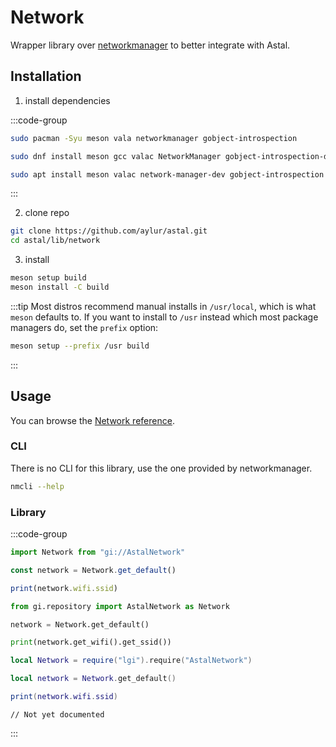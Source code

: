 # Network

Wrapper library over [networkmanager](https://networkmanager.dev/) to better integrate with Astal.

## Installation

1. install dependencies

:::code-group

```sh [<i class="devicon-archlinux-plain"></i> Arch]
sudo pacman -Syu meson vala networkmanager gobject-introspection
```

```sh [<i class="devicon-fedora-plain"></i> Fedora]
sudo dnf install meson gcc valac NetworkManager gobject-introspection-devel
```

```sh [<i class="devicon-ubuntu-plain"></i> Ubuntu]
sudo apt install meson valac network-manager-dev gobject-introspection
```

:::

2. clone repo

```sh
git clone https://github.com/aylur/astal.git
cd astal/lib/network
```

3. install

```sh
meson setup build
meson install -C build
```

:::tip
Most distros recommend manual installs in `/usr/local`,
which is what `meson` defaults to. If you want to install to `/usr`
instead which most package managers do, set the `prefix` option:

```sh
meson setup --prefix /usr build
```

:::

## Usage

You can browse the [Network reference](https://aylur.github.io/libastal/network).

### CLI

There is no CLI for this library, use the one provided by networkmanager.

```sh
nmcli --help
```

### Library

:::code-group

```js [<i class="devicon-javascript-plain"></i> JavaScript]
import Network from "gi://AstalNetwork"

const network = Network.get_default()

print(network.wifi.ssid)
```

```py [<i class="devicon-python-plain"></i> Python]
from gi.repository import AstalNetwork as Network

network = Network.get_default()

print(network.get_wifi().get_ssid())
```

```lua [<i class="devicon-lua-plain"></i> Lua]
local Network = require("lgi").require("AstalNetwork")

local network = Network.get_default()

print(network.wifi.ssid)
```

```vala [<i class="devicon-vala-plain"></i> Vala]
// Not yet documented
```

:::
